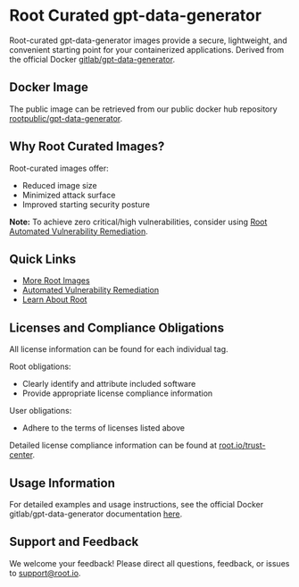 # Root Curated gpt-data-generator

Root-curated gpt-data-generator images provide a secure, lightweight, and convenient starting point for your containerized applications. Derived from the official Docker [gitlab/gpt-data-generator](https://hub.docker.com/r/gitlab/gpt-data-generator).

## Docker Image
The public image can be retrieved from our public docker hub repository [rootpublic/gpt-data-generator](https://hub.docker.com/r/rootpublic/gpt-data-generator).

## Why Root Curated Images?
Root-curated images offer:
- Reduced image size
- Minimized attack surface
- Improved starting security posture

**Note:** To achieve zero critical/high vulnerabilities, consider using [Root Automated Vulnerability Remediation](https://app.root.io).

## Quick Links
- [More Root Images](https://images.root.io)
- [Automated Vulnerability Remediation](https://app.root.io)
- [Learn About Root](https://www.root.io)

## Licenses and Compliance Obligations
All license information can be found for each individual tag.

Root obligations:
- Clearly identify and attribute included software
- Provide appropriate license compliance information

User obligations:
- Adhere to the terms of licenses listed above

Detailed license compliance information can be found at [root.io/trust-center](https://root.io/trust-center).

## Usage Information
For detailed examples and usage instructions, see the official Docker gitlab/gpt-data-generator documentation [here](https://hub.docker.com/r/gitlab/gpt-data-generator).

## Support and Feedback
We welcome your feedback! Please direct all questions, feedback, or issues to [support@root.io](mailto:support@root.io).